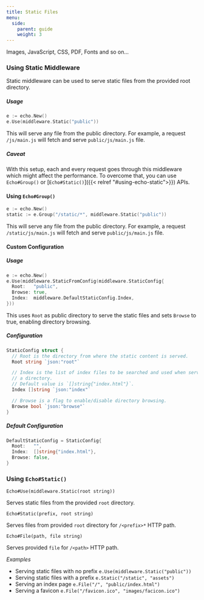 ```yaml
---
title: Static Files
menu:
  side:
    parent: guide
    weight: 3
---
```


Images, JavaScript, CSS, PDF, Fonts and so on...

### Using Static Middleware

Static middleware can be used to serve static files from the provided root directory.

##### Usage

```go
e := echo.New()
e.Use(middleware.Static("public"))
```

This will serve any file from the public directory. For example, a request `/js/main.js`
will fetch and serve `public/js/main.js` file.

##### Caveat

With this setup, each and every request goes through this middleware which might
affect the performance. To overcome that, you can use `Echo#Group()` or [`Echo#Static()`]({{< relref "#using-echo-static">}})
APIs.

#### Using `Echo#Group()`

```go
e := echo.New()
static := e.Group("/static/*", middleware.Static("public"))
```

This will serve any file from the public directory. For example, a request `/static/js/main.js`
will fetch and serve `public/js/main.js` file.

#### Custom Configuration

##### Usage

```go
e := echo.New()
e.Use(middleware.StaticFromConfig(middleware.StaticConfig{
  Root:   "public",
  Browse: true,
  Index:  middleware.DefaultStaticConfig.Index,
}))
```

This uses `Root` as public directory to serve the static files and sets `Browse`
to true, enabling directory browsing.

##### Configuration

```go
StaticConfig struct {
  // Root is the directory from where the static content is served.
  Root string `json:"root"`

  // Index is the list of index files to be searched and used when serving
  // a directory.
  // Default value is `[]string{"index.html"}`.
  Index []string `json:"index"`

  // Browse is a flag to enable/disable directory browsing.
  Browse bool `json:"browse"`
}
```

##### Default Configuration

```go
DefaultStaticConfig = StaticConfig{
  Root:   "",
  Index:  []string{"index.html"},
  Browse: false,
}
```

### Using `Echo#Static()`

`Echo#Use(middleware.Static(root string))`

Serves static files from the provided `root` directory.

`Echo#Static(prefix, root string)`

Serves files from provided `root` directory for `/<prefix>*` HTTP path.

`Echo#File(path, file string)`

Serves provided `file` for `/<path>` HTTP path.

*Examples*

- Serving static files with no prefix `e.Use(middleware.Static("public"))`
- Serving static files with a prefix `e.Static("/static", "assets")`
- Serving an index page `e.File("/", "public/index.html")`
- Serving a favicon `e.File("/favicon.ico", "images/facicon.ico")`
